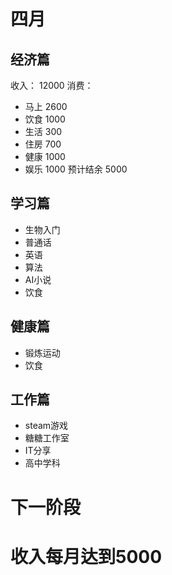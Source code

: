 # 四月
## 经济篇
收入： 12000
消费： 
- 马上 2600
- 饮食 1000
- 生活 300
- 住房 700
- 健康 1000
- 娱乐 1000
预计结余 5000

## 学习篇
- 生物入门
- 普通话
- 英语
- 算法
- AI小说
- 饮食
## 健康篇
- 锻炼运动
- 饮食

## 工作篇
- steam游戏
- 糖糖工作室
- IT分享
- 高中学科

# 下一阶段
# 收入每月达到5000
